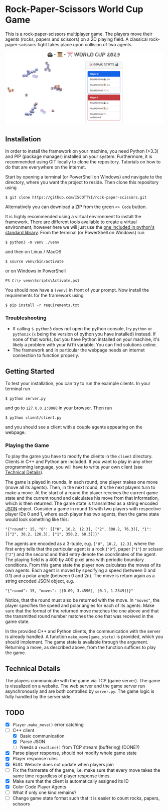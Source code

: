 # Rock-Paper-Scissors World Cup Game
This is a rock-paper-scissors multiplayer game. The players move their agents (rocks,
papers and scissors) on a 2D playing field. A classical rock-paper-scissors fight
takes place upon collision of two agents.

![Image](screenshot.png)

## Installation
In order to install the framework on your machine, you need Python (>3.3) and PIP
(package manager) installed on your system. Furthermore, it is recommended using
GIT locally to clone the repository. Tutorials on how to do that are everywhere
on the internet.

Start by opening a terminal (or PowerShell on Windows) and navigate to the directory,
where you want the project to reside. Then clone this repository using
```
$ git clone https://github.com/ISCOTTYI/rock-paper-scissors.git
```
Alternatively you can download a ZIP from the green `<> Code` button.

It is highly recommended using a virtual environment to install
the framework. There are different tools available to create a virtual environment,
however here we will just use the [one included in python's standard library](https://docs.python.org/3/library/venv.html).
From the terminal (or PowerShell on Windows) run
```
$ python3 -m venv ./venv
```
and then on Linux / MacOS
```
$ source venv/bin/activate
```
or on Windows in PowerShell
```
PS C:\> venv\Scripts\Activate.ps1
```
You should now have a `(venv)` in front of your prompt. Now install the
requirements for the framework using
```
$ pip install -r requirements.txt
```

### Troubleshooting
* If calling
  ```$ python3```
  does not open the python console, try `python` or `python3x` (`x` being the version
  of python you have installed) instead. If none of that works, but you have Python
  installed on your machine, it's likely a problem with your `PATH` variable. You
  can find solutions online.
* The framework and in particular the webpage needs an internet connection to function
  properly.

## Getting Started
To test your installation, you can try to run the example clients. In your terminal run
```
$ python server.py
```
and go to `127.0.0.1:8080` in your browser. Then run
```
$ python client/client.py
```
and you should see a client with a couple agents appearing on the webpage.
### Playing the Game
To play the game you have to modify the clients in the `client` directory.
Clients in C++ and Python are included. If you want to play in any other programming
language, you will have to write your own client (see [Technical Details](#technical-details)).

The game is played in rounds. In each round, one player makes one move (move all its
agents). Then, in the next round, it's the next players turn to make a move. At the
start of a round the player receives the current game state and the current round
and calculates his move from that information, which is then returned.
The game state is transmitted as a string encoded [JSON](https://www.w3schools.com/whatis/whatis_json.asp) object.
Consider a game in round 15 with two players with respective player IDs 0 and 1, where each player
has two agents, then the game state would look something like this:
```
"{"round": 15, "0": [["0", 10.2, 12.3], ["2", 300.2, 76.3]], "1": [["2", 30.2, 120.3], ["1", 350.2, 68.3]]}"
```
The agents are encoded as a 3-tuple, e.g. `["0", 10.2, 12.3]`, where the first entry
tells that the particular agent is a rock (`"0"`), paper (`"1"`) or scissor (`"2"`) and
the second and third entry denote the coordinates of the agent. The playing field is
a 400 by 400 pixel area with periodic boundary conditions. From this game state
the player now calculates the moves of its own agents. Each agent is moved by
specifying a speed (between 0 and 0.1) and a polar angle (between 0 and 2π). The move
is return again as a string encoded JSON object, e.g.
```
"{"round": 15, "moves": [[0.09, 3.4596], [0.1, 1.2349]]}"
```
Notice, that the round must also be returned with the move. In `"moves"`, the player
specifies the speed and polar angles for each of its agents. Make sure that the format
of the returned move matches the one above and that the transmitted round number matches
the one that was received in the game state.

In the provided C++ and Python clients, the communication with the server is already
handled. A function `make_move(game_state)` is provided, which you should implement.
The game state is available through the argument. Returning a move, as described above,
from the function suffices to play the game.

## Technical Details
The players communicate with the game via TCP (game server). The game is visualized
on a website. The web server and the game server run asynchronously and are both
controlled by `server.py`. The game logic is fully handled by the server side.

## TODO
- [x] `Player.make_move()` error catching
- [ ] C++ client
  - [x] Basic communication
  - [x] Parse JSON
  - [ ] Needs a `readline()` from TCP stream (buffering) (DONE?)
- [x] Parse player response, should not modify whole game state
- [x] Player response rules
- [x] BUG: Website does not update when players join
- [ ] Fix the framerate of the game, i.e. make sure that every move takes the same time regardless of player response times.
- [x] Make sure that the client is automatically assigned its ID
- [x] Color Code Player Agents
- [ ] What if only one kind remains?
- [ ] Change game state format such that it is easier to count rocks, papers, scissors
